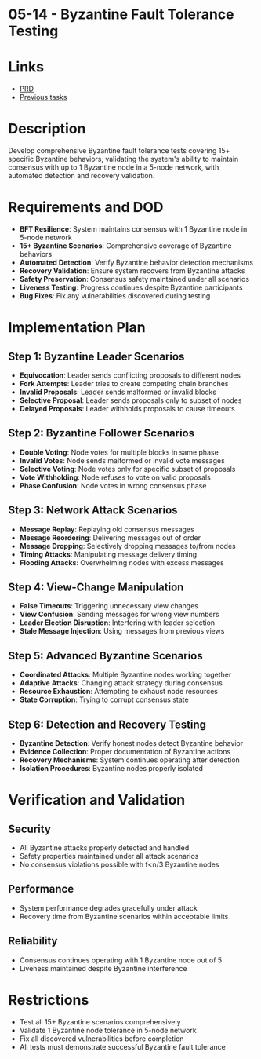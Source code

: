 # 05-14 - Byzantine Fault Tolerance Testing

# Links
- [PRD](/workflow/prd/federation/05_hotstuff_consensus.md)
- [Previous tasks](/workflow/tasks/federation/05/)

# Description
Develop comprehensive Byzantine fault tolerance tests covering 15+ specific Byzantine behaviors, validating the system's ability to maintain consensus with up to 1 Byzantine node in a 5-node network, with automated detection and recovery validation.

# Requirements and DOD
- **BFT Resilience**: System maintains consensus with 1 Byzantine node in 5-node network
- **15+ Byzantine Scenarios**: Comprehensive coverage of Byzantine behaviors
- **Automated Detection**: Verify Byzantine behavior detection mechanisms
- **Recovery Validation**: Ensure system recovers from Byzantine attacks
- **Safety Preservation**: Consensus safety maintained under all scenarios
- **Liveness Testing**: Progress continues despite Byzantine participants
- **Bug Fixes**: Fix any vulnerabilities discovered during testing

# Implementation Plan

## Step 1: Byzantine Leader Scenarios
- **Equivocation**: Leader sends conflicting proposals to different nodes
- **Fork Attempts**: Leader tries to create competing chain branches
- **Invalid Proposals**: Leader sends malformed or invalid blocks
- **Selective Proposal**: Leader sends proposals only to subset of nodes
- **Delayed Proposals**: Leader withholds proposals to cause timeouts

## Step 2: Byzantine Follower Scenarios
- **Double Voting**: Node votes for multiple blocks in same phase
- **Invalid Votes**: Node sends malformed or invalid vote messages
- **Selective Voting**: Node votes only for specific subset of proposals
- **Vote Withholding**: Node refuses to vote on valid proposals
- **Phase Confusion**: Node votes in wrong consensus phase

## Step 3: Network Attack Scenarios
- **Message Replay**: Replaying old consensus messages
- **Message Reordering**: Delivering messages out of order
- **Message Dropping**: Selectively dropping messages to/from nodes
- **Timing Attacks**: Manipulating message delivery timing
- **Flooding Attacks**: Overwhelming nodes with excess messages

## Step 4: View-Change Manipulation
- **False Timeouts**: Triggering unnecessary view changes
- **View Confusion**: Sending messages for wrong view numbers
- **Leader Election Disruption**: Interfering with leader selection
- **Stale Message Injection**: Using messages from previous views

## Step 5: Advanced Byzantine Scenarios
- **Coordinated Attacks**: Multiple Byzantine nodes working together
- **Adaptive Attacks**: Changing attack strategy during consensus
- **Resource Exhaustion**: Attempting to exhaust node resources
- **State Corruption**: Trying to corrupt consensus state

## Step 6: Detection and Recovery Testing
- **Byzantine Detection**: Verify honest nodes detect Byzantine behavior
- **Evidence Collection**: Proper documentation of Byzantine actions
- **Recovery Mechanisms**: System continues operating after detection
- **Isolation Procedures**: Byzantine nodes properly isolated

# Verification and Validation

## Security
- All Byzantine attacks properly detected and handled
- Safety properties maintained under all attack scenarios
- No consensus violations possible with f<n/3 Byzantine nodes

## Performance
- System performance degrades gracefully under attack
- Recovery time from Byzantine scenarios within acceptable limits

## Reliability
- Consensus continues operating with 1 Byzantine node out of 5
- Liveness maintained despite Byzantine interference

# Restrictions
- Test all 15+ Byzantine scenarios comprehensively
- Validate 1 Byzantine node tolerance in 5-node network
- Fix all discovered vulnerabilities before completion
- All tests must demonstrate successful Byzantine fault tolerance